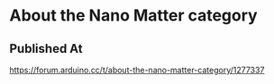 # About the Nano Matter category

## Published At

https://forum.arduino.cc/t/about-the-nano-matter-category/1277337
